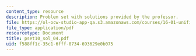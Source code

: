 ```yaml
---
content_type: resource
description: Problem set with solutions provided by the professor.
file: https://ol-ocw-studio-app-qa.s3.amazonaws.com/courses/16-01-unified-engineering-i-ii-iii-iv-fall-2005-spring-2006/f588ff1c35c16fff0734693629e0b075_pset10_sol_04.pdf
file_type: application/pdf
resourcetype: Document
title: pset10_sol_04.pdf
uid: f588ff1c-35c1-6fff-0734-693629e0b075
---
```

